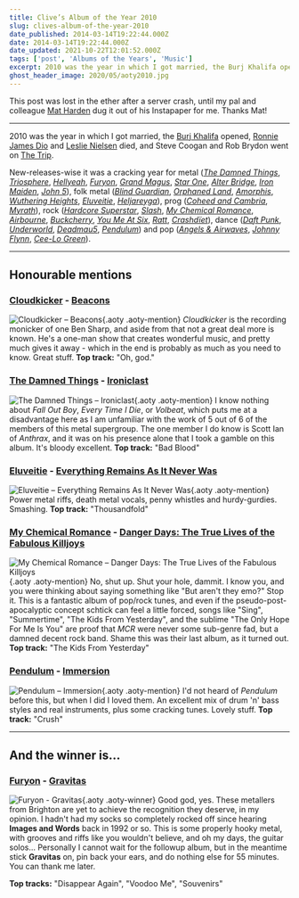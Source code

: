 ```yaml
---
title: Clive’s Album of the Year 2010
slug: clives-album-of-the-year-2010
date_published: 2014-03-14T19:22:44.000Z
date: 2014-03-14T19:22:44.000Z
date_updated: 2021-10-22T12:01:52.000Z
tags: ['post', 'Albums of the Years', 'Music']
excerpt: 2010 was the year in which I got married, the Burj Khalifa opened, Ronnie James Dio and Leslie Nielsen died, and Steve Coogan and Rob Brydon went on The Trip.
ghost_header_image: 2020/05/aoty2010.jpg
---
```


This post was lost in the ether after a server crash, until my pal and colleague [Mat Harden](http://www.twitter.com/matharden) dug it out of his Instapaper for me. Thanks Mat!

---

2010 was the year in which I got married, the [Burj Khalifa](http://en.wikipedia.org/wiki/Burj_Khalifa) opened, [Ronnie James Dio](http://en.wikipedia.org/wiki/Ronnie_James_Dio) and [Leslie Nielsen](http://en.wikipedia.org/wiki/Leslie_Nielsen) died, and Steve Coogan and Rob Brydon went on [The Trip](http://en.wikipedia.org/wiki/The_Trip_%282010_TV_series%29).

New-releases-wise it was a cracking year for metal ([*The Damned Things*](http://www.thedamnedthings.com/), [*Triosphere*](http://www.thetriosphere.com/), [*Hellyeah*](http://www.hellyeahband.com/), [*Furyon*](http://www.furyon.net/), [*Grand Magus*](http://www.grandmagus.com/), [*Star One*](http://www.arjenlucassen.com/content/arjens-projects/star-one/), [*Alter Bridge*](http://www.alterbridge.com/), [*Iron Maiden*](http://www.ironmaiden.com/), [*John 5*](http://www.john-5.com/)), folk metal ([*Blind Guardian*](http://www.blind-guardian.com/), [*Orphaned Land*](http://www.orphaned-land.com/), [*Amorphis*](http://amorphis.net/), [*Wuthering Heights*](http://www.wuthering-heights.dk/), [*Eluveitie*](http://eluveitie.ch/), [*Heljareyga*](http://www.heljareyga.fo/)), prog ([*Coheed and Cambria*](http://www.coheedandcambria.com/), [*Myrath*](http://www.myrath.com/)), rock ([*Hardcore Superstar*](http://www.hardcoresuperstar.com/), [*Slash*](http://slashonline.com/), [*My Chemical Romance*](http://www.mychemicalromance.com/), [*Airbourne*](http://www.airbournerock.com/), [*Buckcherry*](http://www.buckcherry.com/), [*You Me At Six*](http://www.youmeatsix.co.uk/), [*Ratt*](http://www.therattpack.com/), [*Crashdïet*](http://www.crashdiet.org/)), dance ([*Daft Punk*](http://www.daftpunk.com/), [*Underworld*](http://www.underworldlive.com/), [*Deadmau5*](http://www.deadmau5.com/), [*Pendulum*](http://www.pendulum.com/)) and pop ([*Angels & Airwaves*](http://www.angelsandairwaves.com/), [*Johnny Flynn*](http://www.johnny-flynn.com/), [*Cee-Lo Green*](http://www.ceelogreen.com/)).

---

## Honourable mentions

### [Cloudkicker](http://cloudkickermusic.com/) - [Beacons](http://cloudkickermusic.com/album/beacons)

![Cloudkicker – Beacons](/public/images/2020/05/cloudkicker_beacons.jpeg){.aoty .aoty-mention} *Cloudkicker* is the recording monicker of one Ben Sharp, and aside from that not a great deal more is known. He's a one-man show that creates wonderful music, and pretty much gives it away - which in the end is probably as much as you need to know. Great stuff. **Top track:** "Oh, god."

### [The Damned Things](http://www.thedamnedthings.com/) - [Ironiclast](http://www.amazon.co.uk/Ironiclast-The-Damned-Things/dp/B0047A87OK)

![The Damned Things – Ironiclast](/public/images/2020/05/the-damned-things_ironiclast.jpeg){.aoty .aoty-mention} I know nothing about *Fall Out Boy*, *Every Time I Die*, or *Volbeat*, which puts me at a disadvantage here as I am unfamiliar with the work of 5 out of 6 of the members of this metal supergroup. The one member I do know is Scott Ian of *Anthrax*, and it was on his presence alone that I took a gamble on this album. It's bloody excellent. **Top track:** "Bad Blood"

### [Eluveitie](http://eluveitie.ch/) - [Everything Remains As It Never Was](http://www.amazon.com/Everything-Remains-As-Never-Was/dp/B002ZCD8Z0)

![Eluveitie – Everything Remains As It Never Was](/public/images/2020/05/eluveitie_everything-remains-as-it-never-was.jpg){.aoty .aoty-mention} Power metal riffs, death metal vocals, penny whistles and hurdy-gurdies. Smashing. **Top track:** "Thousandfold"

### [My Chemical Romance](http://www.mychemicalromance.com/) - [Danger Days: The True Lives of the Fabulous Killjoys](http://www.amazon.co.uk/Danger-Days-Lives-Fabulous-Killjoys/dp/B0044KU7KU)

![My Chemical Romance – Danger Days: The True Lives of the Fabulous Killjoys](/public/images/2020/05/my-chemical-romance_danger-days.jpg){.aoty .aoty-mention} No, shut up. Shut your hole, dammit. I know you, and you were thinking about saying something like "But aren't they emo?" Stop it. This is a fantastic album of pop/rock tunes, and even if the pseudo-post-apocalyptic concept schtick can feel a little forced, songs like "Sing", "Summertime", "The Kids From Yesterday", and the sublime "The Only Hope For Me Is You" are proof that *MCR* were never some sub-genre fad, but a damned decent rock band. Shame this was their last album, as it turned out. **Top track:** "The Kids From Yesterday"

### [Pendulum](http://www.pendulum.com/) - [Immersion](http://www.amazon.co.uk/Immersion-Pendulum/dp/B003GEDLW6)

![Pendulum – Immersion](/public/images/2020/05/pendulum_immersion.jpg){.aoty .aoty-mention} I'd not heard of *Pendulum* before this, but when I did I loved them. An excellent mix of drum 'n' bass styles and real instruments, plus some cracking tunes. Lovely stuff. **Top track:** "Crush"

---

## And the winner is...

### [Furyon](http://www.furyon.net/) - [Gravitas](http://www.amazon.co.uk/Gravitas-Furyon/dp/B006ZEZ4F6)
![Furyon - Gravitas](/public/images/2020/05/furyon_gravitas.jpg){.aoty .aoty-winner}
Good god, yes. These metallers from Brighton are yet to achieve the recognition they deserve, in my opinion. I hadn't had my socks so completely rocked off since hearing **Images and Words** back in 1992 or so. This is some properly hooky metal, with grooves and riffs like you wouldn't believe, and oh my days, the guitar solos... Personally I cannot wait for the followup album, but in the meantime stick **Gravitas** on, pin back your ears, and do nothing else for 55 minutes. You can thank me later.

**Top tracks:** "Disappear Again", "Voodoo Me", "Souvenirs"
